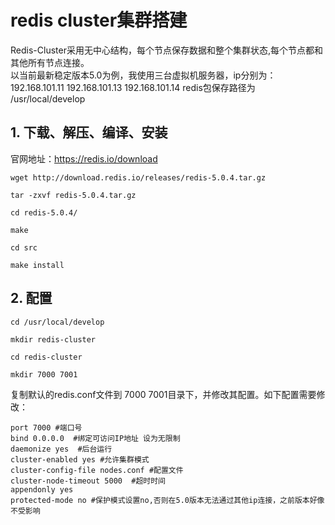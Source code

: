 # redis cluster集群搭建 #
Redis-Cluster采用无中心结构，每个节点保存数据和整个集群状态,每个节点都和其他所有节点连接。  
以当前最新稳定版本5.0为例，我使用三台虚拟机服务器，ip分别为：192.168.101.11 192.168.101.13 192.168.101.14 
redis包保存路径为 /usr/local/develop 

## 1. 下载、解压、编译、安装 ##
官网地址：https://redis.io/download

    wget http://download.redis.io/releases/redis-5.0.4.tar.gz

    tar -zxvf redis-5.0.4.tar.gz

    cd redis-5.0.4/

    make

	cd src

	make install

    
## 2. 配置 ##

    cd /usr/local/develop

	mkdir redis-cluster

	cd redis-cluster

	mkdir 7000 7001

复制默认的redis.conf文件到 7000 7001目录下，并修改其配置。如下配置需要修改：  

    port 7000 #端口号
	bind 0.0.0.0  #绑定可访问IP地址 设为无限制
    daemonize yes  #后台运行
    cluster-enabled yes #允许集群模式
    cluster-config-file nodes.conf #配置文件
    cluster-node-timeout 5000  #超时时间
    appendonly yes  
	protected-mode no #保护模式设置no,否则在5.0版本无法通过其他ip连接，之前版本好像不受影响

